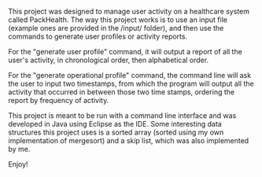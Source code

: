 This project was designed to manage user activity on a healthcare system called PackHealth.  The way this project works is to use an
input file (example ones are provided in the /input/ folder), and then use the commands to generate user profiles or activity reports.

For the "generate user profile" command, it will output a report of all the user's activity, in chronological order,
then alphabetical order. 

For the "generate operational profile" command, the command line will ask the user to input two timestamps, from which the program will
output all the activity that occurred in between those two time stamps, ordering the report by frequency of activity.

This project is meant to be run with a command line interface and was developed in Java using Eclipse as the IDE.  Some interesting data
structures this project uses is a sorted array (sorted using my own implementation of mergesort) and a skip list, which was also implemented by me.

Enjoy!
